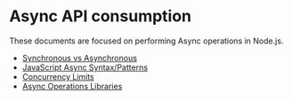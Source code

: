 # Async API consumption

These documents are focused on performing Async operations in Node.js.

* [Synchronous vs Asynchronous](SyncVsAsync.md)
* [JavaScript Async Syntax/Patterns](JSAsyncSyntax.md)
* [Concurrency Limits](ConcurrencyLimit.md)
* [Async Operations Libraries](AsyncLibraries.md)
